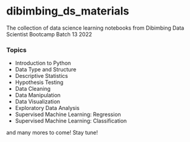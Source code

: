 # dibimbing_ds_materials
The collection of data science learning notebooks from Dibimbing Data Scientist Bootcamp Batch 13 2022

### Topics

* Introduction to Python
* Data Type and Structure
* Descriptive Statistics
* Hypothesis Testing
* Data Cleaning
* Data Manipulation
* Data Visualization
* Exploratory Data Analysis
* Supervised Machine Learning: Regression
* Supervised Machine Learning: Classification

and many mores to come! Stay tune!
